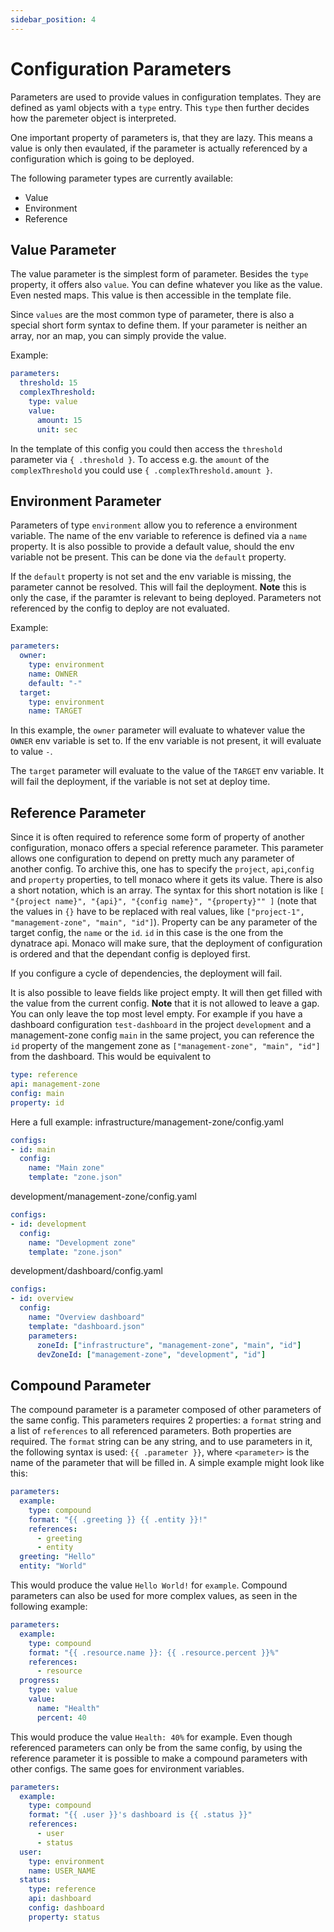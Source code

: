 ```yaml
---
sidebar_position: 4
---
```


# Configuration Parameters

Parameters are used to provide values in configuration templates.
They are defined as yaml objects with a `type` entry. This
`type` then further decides how the paremeter object is interpreted.

One important property of parameters is, that they are lazy. This
means a value is only then evaulated, if the parameter is actually
referenced by a configuration which is going to be deployed.

The following parameter types are currently available:
* Value
* Environment
* Reference

## Value Parameter

The value parameter is the simplest form of parameter. Besides the
`type` property, it offers also `value`. You can define whatever you
like as the value. Even nested maps. This value is then accessible in
the template file.

Since `values` are the most common type of parameter, there is also a
special short form syntax to define them. If your parameter is neither
an array, nor an map, you can simply provide the value.

Example:

```yaml
parameters:
  threshold: 15
  complexThreshold:
    type: value
    value:
      amount: 15
      unit: sec
```

In the template of this config you could then access the `threshold`
parameter via `{ .threshold }`. To access e.g. the `amount` of the
`complexThreshold` you could use `{ .complexThreshold.amount }`.

## Environment Parameter

Parameters of type `environment` allow you to reference a environment
variable. The name of the env variable to reference is defined via a
`name` property. It is also possible to provide a default value, should
the env variable not be present. This can be done via the `default`
property.

If the `default` property is not set and the env variable is missing,
the parameter cannot be resolved. This will fail the deployment.
**Note** this is only the case, if the paramter is relevant to being
deployed. Parameters not referenced by the config to deploy are not
evaluated.

Example:

```yaml
parameters:
  owner:
    type: environment
    name: OWNER
    default: "-"
  target:
    type: environment
    name: TARGET
```

In this example, the `owner` parameter will evaluate to whatever value the
`OWNER` env variable is set to. If the env variable is not present, it
will evaluate to value `-`.

The `target` parameter will evaluate to the value of the `TARGET` env variable.
It will fail the deployment, if the variable is not set at deploy time.

## Reference Parameter

Since it is often required to reference some form of property of another
configuration, monaco offers a special reference parameter. This parameter
allows one configuration to depend on pretty much any parameter of another
config. To archive this, one has to specify the `project`, `api`,`config` and
`property` properties, to tell monaco where it gets its value. There is
also a short notation, which is an array. The syntax for this short
notation is like `[ "{project name}", "{api}", "{config name}", "{property}"" ]`
(note that the values in `{}` have to be replaced with real values, like
`["project-1", "management-zone", "main", "id"]`). Property can be any
parameter of the target config, the `name` or the `id`. `id` in this case
is the one from the dynatrace api. Monaco will make sure, that the deployment
of configuration is ordered and that the dependant config is deployed first.

If you configure a cycle of dependencies, the deployment will fail.

It is also possible to leave fields like project empty. It will then get filled
with the value from the current config. **Note** that it is not allowed to leave
a gap. You can only leave the top most level empty. For example if you have a
dashboard configuration `test-dashboard` in the project `development` and a
management-zone config `main` in the same project, you can reference the `id`
property of the mangement zone as `["management-zone", "main", "id"]` from the
dashboard. This would be equivalent to

```yaml
type: reference
api: management-zone
config: main
property: id
```

Here a full example:
infrastructure/management-zone/config.yaml
```yaml
configs:
- id: main
  config:
    name: "Main zone"
    template: "zone.json"
```

development/management-zone/config.yaml
```yaml
configs:
- id: development
  config:
    name: "Development zone"
    template: "zone.json"
```

development/dashboard/config.yaml
```yaml
configs:
- id: overview
  config:
    name: "Overview dashboard"
    template: "dashboard.json"
    parameters:
      zoneId: ["infrastructure", "management-zone", "main", "id"]
      devZoneId: ["management-zone", "development", "id"]
```

## Compound Parameter

The compound parameter is a parameter composed of other parameters of the same
config. This parameters requires 2 properties: a `format` string and a list of
`references` to all referenced parameters. Both properties are required.
The `format` string can be any string, and to use parameters in it, the
following syntax is used: `{{ .parameter }}`, where `<parameter>` is the
name of the parameter that will be filled in. A simple example might look like this:

```yaml
parameters:
  example:
    type: compound
    format: "{{ .greeting }} {{ .entity }}!"
    references:
      - greeting
      - entity
  greeting: "Hello"
  entity: "World"
```

This would produce the value `Hello World!` for `example`. Compound parameters
can also be used for more complex values, as seen in the following example:

```yaml
parameters:
  example:
    type: compound
    format: "{{ .resource.name }}: {{ .resource.percent }}%"
    references:
      - resource
  progress:
    type: value
    value:
      name: "Health"
      percent: 40
```

This would produce the value `Health: 40%` for example.
Even though referenced parameters can only be from the same config,
by using the reference parameter it is possible to make a compound
parameters with other configs. The same goes for environment variables.

```yaml
parameters:
  example:
    type: compound
    format: "{{ .user }}'s dashboard is {{ .status }}"
    references:
      - user
      - status
  user:
    type: environment
    name: USER_NAME
  status:
    type: reference
    api: dashboard
    config: dashboard
    property: status
```